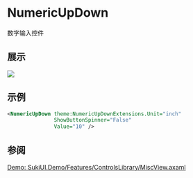 # NumericUpDown

数字输入控件

## 展示

<img src="/controls/inputs/numericupdown.gif"/>

## 示例

```xml
<NumericUpDown theme:NumericUpDownExtensions.Unit="inch"
               ShowButtonSpinner="False"
               Value="10" />
```

## 参阅

[Demo: SukiUI.Demo/Features/ControlsLibrary/MiscView.axaml](https://github.com/kikipoulet/SukiUI/blob/main/SukiUI.Demo/Features/ControlsLibrary/MiscView.axaml)